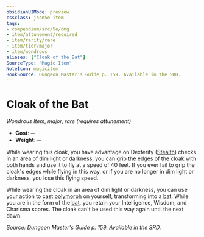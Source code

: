 ```yaml
---
obsidianUIMode: preview
cssclass: json5e-item
tags:
- compendium/src/5e/dmg
- item/attunement/required
- item/rarity/rare
- item/tier/major
- item/wondrous
aliases: ["Cloak of the Bat"]
SourceType: "Magic Item"
NoteIcon: magicitem
BookSource: Dungeon Master's Guide p. 159. Available in the SRD.
---
```

# Cloak of the Bat
*Wondrous Item, major, rare (requires attunement)*  

- **Cost**: ⏤
- **Weight**: ⏤

While wearing this cloak, you have advantage on Dexterity ([Stealth](/2-Mechanics/CLI/rules/skills.md#Stealth)) checks. In an area of dim light or darkness, you can grip the edges of the cloak with both hands and use it to fly at a speed of 40 feet. If you ever fail to grip the cloak's edges while flying in this way, or if you are no longer in dim light or darkness, you lose this flying speed.

While wearing the cloak in an area of dim light or darkness, you can use your action to cast [polymorph](/2-Mechanics/CLI/spells/polymorph.md) on yourself, transforming into a [bat](/2-Mechanics/CLI/bestiary/beast/bat.md). While you are in the form of the [bat](/2-Mechanics/CLI/bestiary/beast/bat.md), you retain your Intelligence, Wisdom, and Charisma scores. The cloak can't be used this way again until the next dawn.

*Source: Dungeon Master's Guide p. 159. Available in the SRD.*